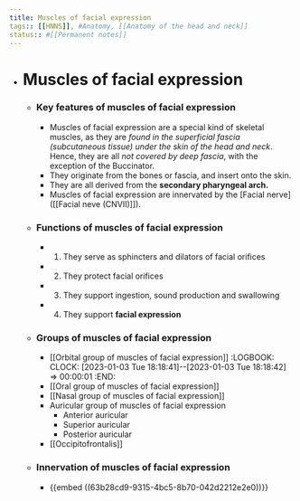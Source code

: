 ```yaml
---
title: Muscles of facial expression
tags:: [[HNNS]], #Anatomy, [[Anatomy of the head and neck]]
status:: #[[Permanent notes]]
---
```


- # Muscles of facial expression
	- ### Key features of muscles of facial expression
		- Muscles of facial expression are a special kind of skeletal muscles, as they are *found in the superficial fascia (subcutaneous tissue) under the skin of the head and neck*. Hence, they are all *not covered by deep fascia*, with the exception of the Buccinator.
		- They originate from the bones or fascia, and insert onto the skin.
		- They are all derived from the **secondary pharyngeal arch.**
		- Muscles of facial expression are innervated by the [Facial nerve]([[Facial neve (CNVII)]]).
	- ### Functions of muscles of facial expression
		- 1. They serve as sphincters and dilators of facial orifices
		- 2. They protect facial orifices
		- 3. They support ingestion, sound production and swallowing
		- 4. They support **facial expression**
	- ### Groups of muscles of facial expression
		- [[Orbital group of muscles of facial expression]]
		  :LOGBOOK:
		  CLOCK: [2023-01-03 Tue 18:18:41]--[2023-01-03 Tue 18:18:42] =>  00:00:01
		  :END:
		- [[Oral group of muscles of facial expression]]
		- [[Nasal group of muscles of facial expression]]
		- Auricular group of muscles of facial expression
			- Anterior auricular
			- Superior auricular
			- Posterior auricular
		- [[Occipitofrontalis]]
	- ### Innervation of muscles of facial expression
		- {{embed ((63b28cd9-9315-4bc5-8b70-042d2212e2e0))}}